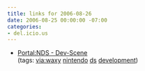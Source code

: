 ```yaml
---
title: links for 2006-08-26
date: 2006-08-25 00:00:00 -07:00
categories:
- del.icio.us
---
```


<ul class="delicious">
	<li>
		<div class="delicious-link"><a href="http://www.dev-scene.com/Portal:NDS">Portal:NDS - Dev-Scene</a></div>
		<div class="delicious-tags">(tags: <a href="http://del.icio.us/torrez/via:waxy">via:waxy</a> <a href="http://del.icio.us/torrez/nintendo">nintendo</a> <a href="http://del.icio.us/torrez/ds">ds</a> <a href="http://del.icio.us/torrez/development">development</a>)</div>
	</li>
</ul>
